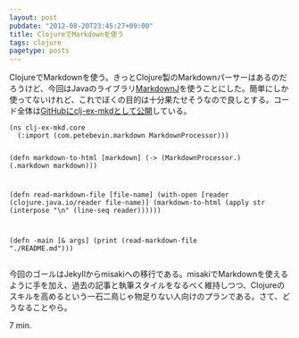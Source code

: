 ```yaml
---
layout: post
pubdate: "2012-08-20T23:45:27+09:00"
title: ClojureでMarkdownを使う
tags: clojure
pagetype: posts
---
```

ClojureでMarkdownを使う。きっとClojure製のMarkdownパーサーはあるのだろうけど、今回はJavaのライブラリ[MarkdownJ](http://code.google.com/p/markdownj/)を使うことにした。簡単にしか使ってないけれど、これでぼくの目的は十分果たせそうなので良しとする。コード全体は[GitHubにclj-ex-mkdとして公開](https://github.com/bouzuya/clj-ex-mkd)している。

<div><script src="https://gist.github.com/3404829.js?file=core.clj"></script><noscript><pre><code>(ns clj-ex-mkd.core
  (:import (com.petebevin.markdown MarkdownProcessor)))

(defn markdown-to-html
  [markdown]
  (-&gt;
    (MarkdownProcessor.)
    (.markdown markdown)))

(defn read-markdown-file
  [file-name]
  (with-open [reader (clojure.java.io/reader file-name)]
    (markdown-to-html (apply str (interpose &quot;\n&quot; (line-seq reader))))))

(defn -main
  [&amp; args]
  (print (read-markdown-file &quot;./README.md&quot;)))</code></pre></noscript></div>

今回のゴールはJekyllからmisakiへの移行である。misakiでMarkdownを使えるように手を加え、過去の記事と執筆スタイルをなるべく維持しつつ、Clojureのスキルを高めるという一石二鳥じゃ物足りない人向けのプランである。さて、どうなることやら。

7 min.
